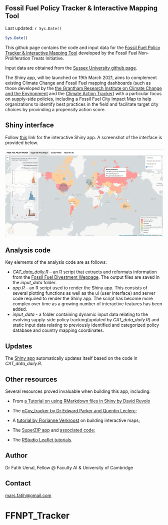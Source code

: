 ## Fossil Fuel Policy Tracker & Interactive Mapping Tool
Last updated: `r Sys.Date()`

```r
Sys.Date()
```

This github page contains the code and input data for the [Fossil Fuel Policy Tracker & Interactive Mapping Tool](https://fuenal.shinyapps.io/FFTNP_tracker-master/) developed by the Fossil Fuel Non-Proliferation Treats Initiative.

Input data are obtained from the [Sussex University github page](https://profiles.sussex.ac.uk/p104921-peter-newell).

The Shiny app, will be launched on 19th March 2021, aims to complement existing Climate Change and Fossil Fuel mapping dashboards (such as those developed by the [the Grantham Research Institute on Climate Change and the Environment](https://www.climate-laws.org/#map-section) and the [Climate Action Tracker](https://climateactiontracker.org)) with a particular focus on supply-side policies, including a Fossil Fuel City Impact Map to help organizations to identify best practices in the field and facilitate target city choices by provinding a propensity action score. 

## Shiny interface

Follow [this]( https://fuenal.shinyapps.io/Fossil_Fuel_Policy_Tracker/) link for the interactive Shiny app. A screenshot of the interface is provided below.

![Shiny app interface](www/app_image.png) 

## Analysis code

Key elements of the analysis code are as follows:
- *CAT_data_daily.R* – an R script that extracts and reformats information from the [Fossil Fuel Divestment Weppage](https://gofossilfree.org/divestment/commitments/). The output files are saved in the *input_data* folder.
- *app.R* - an R script used to render the Shiny app. This consists of several plotting functions as well as the ui (user interface) and server code required to render the Shiny app. The script has become more complex over time as a growing number of interactive features has been added.
- *input_data* - a folder containing dynamic input data relating to the evolving supply-side policy tracking(updated by *CAT_data_daily.R*) and static input data relating to previously identified and categorized policy database and country mapping coordinates.

## Updates

The [Shiny app](https://fuenal.shinyapps.io/FFTNP_tracker-master/) automatically updates itself based on the code in *CAT_data_daily.R*. 

## Other resources

Several resources proved invaluable when building this app, including:

- From [a Tutorial on using RMarkdown files in Shiny by David Ruvolo](https://davidruvolo51.github.io/shinytutorials/tutorials/rmarkdown-shiny/)

- The [nCov_tracker by Dr Edward Parker and Quentin Leclerc](https://github.com/eparker12/nCoV_tracker);

- A [tutorial by Florianne Verkroost](https://rviews.rstudio.com/2019/10/09/building-interactive-world-maps-in-shiny/) on building interactive maps;

- The [SuperZIP app](https://shiny.rstudio.com/gallery/superzip-example.html) and [associated code](https://github.com/rstudio/shiny-examples/tree/master/063-superzip-example);

- The [RStudio Leaflet tutorials](https://rstudio.github.io/leaflet/).



## Author
Dr Fatih Uenal, Fellow @ Faculty AI & University of Cambridge


## Contact
mars.fatih@gmail.com
# FFNPT_Tracker
